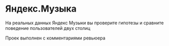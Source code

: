 # Яндекс.Музыка
На реальных данных Яндекс Музыки вы проверите гипотезы и сравните поведение пользователей двух столиц

Проек выполнен с комментариями ревьюера
